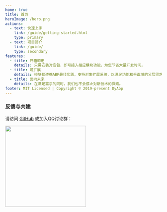 ```yaml
---
home: true
title: 首页
heroImage: /hero.png
actions:
  - text: 快速上手
    link: /guide/getting-started.html
    type: primary
  - text: 项目简介
    link: /guide/
    type: secondary
features:
  - title: 开箱即用
    details: 只需安装对应包，即可接入相应模块功能，为您节省大量开发时间。
  - title: 可扩展
    details: 模块都遵循ABP最佳实践，支持对象扩展系统，以满足功能和垂直域的分层需求。
  - title: 面向未来
    details: 在满足需求的同时，我们也不会停止对新技术的探索。
footer: MIT Licensed | Copyright © 2019-present DyAbp
---
```


### 反馈与共建

请访问 [GitHub](https://github.com/dyabp/dyabp) 或加入QQ讨论群：

<img src="https://dyabp.github.io/qqgroup.png" width="260" />
